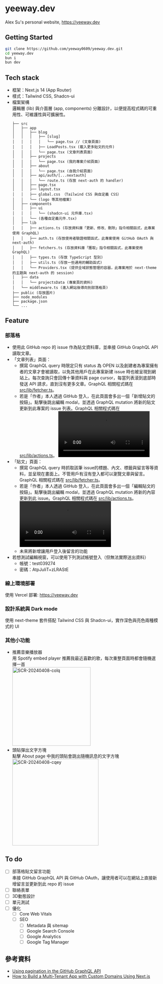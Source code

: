 # yeeway.dev
Alex Su's personal website, https://yeeway.dev

## Getting Started
```bash
git clone https://github.com/yeeway0609/yeeway.dev.git
cd yeeway.dev
bun i
bun dev
```
## Tech stack
- 框架：Next.js 14 (App Router)
- 樣式：Tailwind CSS, Shadcn-ui
- 檔案架構  
  邏輯層 (lib) 與介面層 (app, components) 分離設計，以便提高程式碼的可重用性、可維護性與可擴展性。
  ```
  ├── src
  │   ├── app
  │   │   ├── blog
  │   │   │   ├── [slug]
  │   │   │   │   └── page.tsx // (文章頁面)
  │   │   │   ├── LoadPosts.tsx (載入更多貼文的元件)
  │   │   │   └── page.tsx (文章列表頁面)
  │   │   ├── projects
  │   │   │   └── page.tsx (我的專案介紹頁面)
  │   │   ├── about
  │   │   │   └── page.tsx (自我介紹頁面)
  │   │   ├── api/auth/[...nextauth]
  │   │   │   └── route.ts (存放 next-auth 的 handler)
  │   │   ├── page.tsx 
  │   │   ├── layout.tsx 
  │   │   ├── global.css （Tailwind CSS 與自定義 CSS）
  │   │   └── (logo 等其他檔案)
  │   ├── components
  │   │   ├── ui 
  │   │   │   └── (shadcn-ui 元件庫.tsx)
  │   │   └── (各種自定義元件.tsx)
  │   ├── lib
  │   │   ├── actions.ts (存放資料庫「更新、修改、刪除」指令相關函式，此專案使用 GraphQL)
  │   │   ├── auth.ts (存放使用者驗證相關函式，此專案使用 GitHub OAuth 與 next-auth)
  │   │   ├── fetchers.ts (存放資料庫「獲取」指令相關函式，此專案使用 GraphQL)
  │   │   ├── types.ts (存放 TypeScript 型別)
  │   │   ├── utils.ts (存放一些通用的輔助函式)
  │   │   └── Providers.tsx (提供全域狀態管理的容器，此專案用於 next-theme 的主題與 next-auth 的 session)
  │   ├── data
  │   │   └── projectsData (專案頁的資料)
  │   └── middleware.ts (進入網站後導向到部落格頁)
  ├── public (存放圖片)
  ├── node_modules
  ├── package.json
  └── ...
  ```

## Feature
### 部落格
- 使用此 GitHub repo 的 issue 作為貼文資料庫，並串接 GitHub GraphQL API 讀取文章。
- 「文章列表」頁面：
  - 撰寫 GraphQL query 時限定只有 status 為 OPEN 以及創建者為專案擁有者的文章才會被讀取，以免其他用戶在此專案新建 issue 時也被呈現到網站上。每次查詢只會回傳十筆資料與 page cursor，每當列表滾到底部時發送 API 請求，直到沒有更多文章。GraphQL 相關程式碼在 [src/lib/fetcher.ts](https://github.com/yeeway0609/yeeway.dev/blob/main/src/lib/fetchers.ts)。
  - 若是「作者」本人透過 GitHub 登入，在此頁面會多出一個「新增貼文的按鈕」。點擊後跳出編輯 modal，並透過 GraphQL mutation 將新的貼文更新到此專案的 issue 列表。GraphQL 相關程式碼在 [src/lib/actions.ts](https://github.com/yeeway0609/yeeway.dev/blob/main/src/lib/actions.ts)。
    <video src="https://github.com/yeeway0609/yeeway.dev/assets/98323303/1ed39298-77ce-4c82-9e43-c11f659f1138"></video>
- 「貼文」頁面：
  - 撰寫 GraphQL query 時抓取該筆 issue的標題、內文、標籤與留言等等資料，並呈現在畫面上。不管用戶有沒有登入都可以瀏覽文章與留言。GraphQL 相關程式碼在 [src/lib/fetcher.ts](https://github.com/yeeway0609/yeeway.dev/blob/main/src/lib/fetchers.ts)。
  - 若是「作者」本人透過 GitHub 登入，在此頁面會多出一個「編輯貼文的按鈕」。點擊後跳出編輯 modal，並透過 GraphQL mutation 將新的內容更新到此 issue。GraphQL 相關程式碼在 [src/lib/actions.ts](https://github.com/yeeway0609/yeeway.dev/blob/main/src/lib/actions.ts)。  
    <video src="https://github.com/yeeway0609/yeeway.dev/assets/98323303/83b78041-61fe-40be-871c-bc5e31532a34"></video>
  - 未來將新增讓用戶登入後留言的功能
- 若想測試編輯視窗，可以使用下列測試帳號登入（但無法實際送出資料）
  - 帳號：test039274
  - 密碼：AtpJuliT+zLRAStE

### 線上環境部署
使用 Vercel 部署: https://yeeway.dev

### 設計系統與 Dark mode
使用 next-theme 套件搭配 Tailwind CSS 與 Shadcn-ui，實作深色與亮色兩種模式的 UI

### 其他小功能
- 推薦音樂播放器  
  用 Spotify embed player 推薦我最近喜歡的歌，每次重整頁面時都會隨機選擇一首  
  <img width="257" alt="SCR-20240408-colq" src="https://github.com/yeeway0609/yeeway.dev/assets/98323303/22a1dabd-1683-441f-a2c4-7891f84ef316">
- 頭貼彈出文字方塊  
  點擊 About page 中我的頭貼會跳出隨機訊息的文字方塊  
  <img width="283" alt="SCR-20240408-cqey" src="https://github.com/yeeway0609/yeeway.dev/assets/98323303/fb51f5c1-e9d6-4727-99e7-b2e5c493334e">

## To do
- [ ] 部落格貼文留言功能  
  串接 GitHub GraphQL API 與 GitHub OAuth，讓使用者可以在網站上直接新增留言並更新到此 repo 的 issue
- [ ] 聯絡表單
- [ ] 3D動態設計
- [ ] 單元測試
- [ ] 優化
  - [ ] Core Web Vitals
  - [ ] SEO
    - [ ] Metadata 與 sitemap
    - [ ] Google Search Console
    - [ ] Google Analytics
    - [ ] Google Tag Manager

## 參考資料
- [Using pagination in the GitHub GraphQL API](https://docs.github.com/en/graphql/guides/using-pagination-in-the-graphql-api)
- [How to Build a Multi-Tenant App with Custom Domains Using Next.js](https://vercel.com/guides/nextjs-multi-tenant-application)

